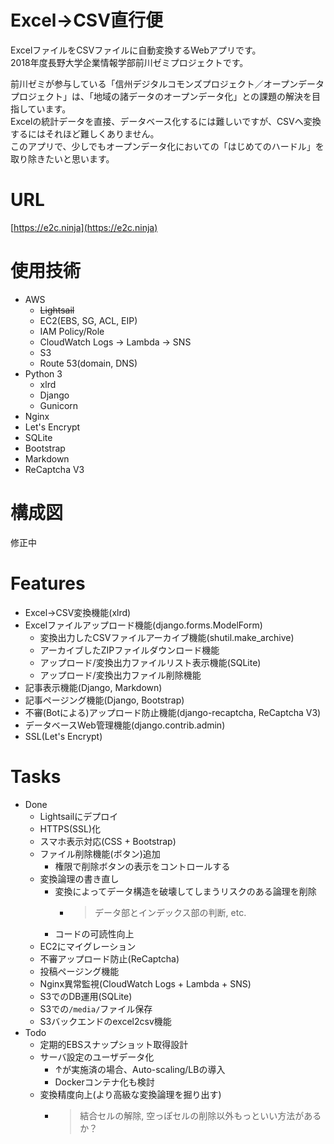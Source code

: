 # Excel->CSV直行便

ExcelファイルをCSVファイルに自動変換するWebアプリです。<br>
2018年度長野大学企業情報学部前川ゼミプロジェクトです。

前川ゼミが参与している「信州デジタルコモンズプロジェクト／オープンデータプロジェクト」は、「地域の諸データのオープンデータ化」との課題の解決を目指しています。<br>
Excelの統計データを直接、データベース化するには難しいですが、CSVへ変換するにはそれほど難しくありません。<br>
このアプリで、少しでもオープンデータ化においての「はじめてのハードル」を取り除きたいと思います。<br>

# URL

[https://e2c.ninja](https://e2c.ninja)

# 使用技術

- AWS
  - ~~Lightsail~~
  - EC2(EBS, SG, ACL, EIP)
  - IAM Policy/Role
  - CloudWatch Logs -> Lambda -> SNS
  - S3
  - Route 53(domain, DNS)
- Python 3
  - xlrd
  - Django
  - Gunicorn
- Nginx
- Let's Encrypt
- SQLite
- Bootstrap
- Markdown
- ReCaptcha V3

# 構成図

修正中

# Features

- Excel->CSV変換機能(xlrd)
- Excelファイルアップロード機能(django.forms.ModelForm)
  - 変換出力したCSVファイルアーカイブ機能(shutil.make_archive)
  - アーカイブしたZIPファイルダウンロード機能
  - アップロード/変換出力ファイルリスト表示機能(SQLite)
  - アップロード/変換出力ファイル削除機能
- 記事表示機能(Django, Markdown)
- 記事ページング機能(Django, Bootstrap)
- 不審(Botによる)アップロード防止機能(django-recaptcha, ReCaptcha V3)
- データベースWeb管理機能(django.contrib.admin)
- SSL(Let's Encrypt)


# Tasks

- Done
  - Lightsailにデプロイ
  - HTTPS(SSL)化
  - スマホ表示対応(CSS + Bootstrap)
  - ファイル削除機能(ボタン)追加
    - 権限で削除ボタンの表示をコントロールする
  - 変換論理の書き直し
    - 変換によってデータ構造を破壊してしまうリスクのある論理を削除
      - > データ部とインデックス部の判断, etc.
    - コードの可読性向上
  - EC2にマイグレーション
  - 不審アップロード防止(ReCaptcha)
  - 投稿ページング機能
  - Nginx異常監視(CloudWatch Logs + Lambda + SNS)
  - S3でのDB運用(SQLite)
  - S3での`/media/`ファイル保存
  - S3バックエンドのexcel2csv機能
- Todo
  - 定期的EBSスナップショット取得設計
  - サーバ設定のユーザデータ化
    - ↑が実施済の場合、Auto-scaling/LBの導入
    - Dockerコンテナ化も検討
  - 変換精度向上(より高級な変換論理を掘り出す)
    - > 結合セルの解除, 空っぽセルの削除以外もっといい方法があるか？
